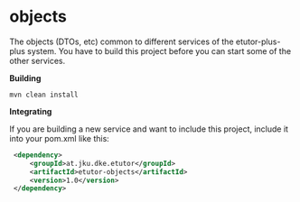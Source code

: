 # objects
The objects (DTOs, etc) common to different services of the etutor-plus-plus system.
You have to build this project before you can start some of the other services.

**Building**

```
mvn clean install
```

**Integrating**

If you are building a new service and want to include this project,
include it into your pom.xml like this:

```xml
 <dependency>
     <groupId>at.jku.dke.etutor</groupId>
     <artifactId>etutor-objects</artifactId>
     <version>1.0</version>
 </dependency>
```
